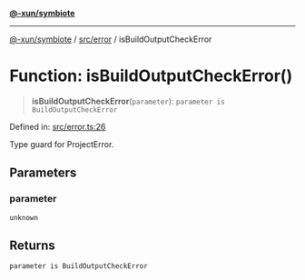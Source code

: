 [**@-xun/symbiote**](../../../README.md)

***

[@-xun/symbiote](../../../README.md) / [src/error](../README.md) / isBuildOutputCheckError

# Function: isBuildOutputCheckError()

> **isBuildOutputCheckError**(`parameter`): `parameter is BuildOutputCheckError`

Defined in: [src/error.ts:26](https://github.com/Xunnamius/symbiote/blob/385866d2602d36dd6b86c7f4511dc3df19a6ef56/src/error.ts#L26)

Type guard for ProjectError.

## Parameters

### parameter

`unknown`

## Returns

`parameter is BuildOutputCheckError`

